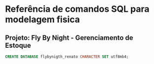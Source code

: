 # Referência de comandos SQL para modelagem fisica

## Projeto: Fly By Night - Gerenciamento de Estoque

```sql
CREATE DATABASE flybynigth_renato CHARACTER SET utf8mb4;
```